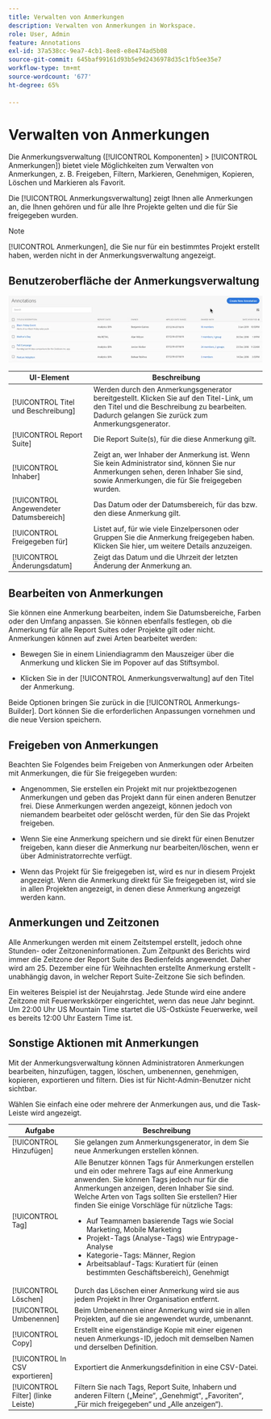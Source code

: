 ```yaml
---
title: Verwalten von Anmerkungen
description: Verwalten von Anmerkungen in Workspace.
role: User, Admin
feature: Annotations
exl-id: 37a538cc-9ea7-4cb1-8ee8-e8e474ad5b08
source-git-commit: 645baf99161d93b5e9d2436978d35c1fb5ee35e7
workflow-type: tm+mt
source-wordcount: '677'
ht-degree: 65%

---
```


# Verwalten von Anmerkungen

Die Anmerkungsverwaltung ([!UICONTROL Komponenten] > [!UICONTROL Anmerkungen]) bietet viele Möglichkeiten zum Verwalten von Anmerkungen, z. B. Freigeben, Filtern, Markieren, Genehmigen, Kopieren, Löschen und Markieren als Favorit.

Die [!UICONTROL Anmerkungsverwaltung] zeigt Ihnen alle Anmerkungen an, die Ihnen gehören und für alle Ihre Projekte gelten und die für Sie freigegeben wurden.

>[!NOTE]
>
>[!UICONTROL Anmerkungen], die Sie nur für ein bestimmtes Projekt erstellt haben, werden nicht in der Anmerkungsverwaltung angezeigt.

## Benutzeroberfläche der Anmerkungsverwaltung

![](assets/annotation-mgr.png)

| UI-Element | Beschreibung |
| --- | --- | 
| [!UICONTROL Titel und Beschreibung] | Werden durch den Anmerkungsgenerator bereitgestellt. Klicken Sie auf den Titel-Link, um den Titel und die Beschreibung zu bearbeiten. Dadurch gelangen Sie zurück zum Anmerkungsgenerator. |
| [!UICONTROL Report Suite] | Die Report Suite(s), für die diese Anmerkung gilt. |
| [!UICONTROL Inhaber] | Zeigt an, wer Inhaber der Anmerkung ist. Wenn Sie kein Administrator sind, können Sie nur Anmerkungen sehen, deren Inhaber Sie sind, sowie Anmerkungen, die für Sie freigegeben wurden. |
| [!UICONTROL Angewendeter Datumsbereich] | Das Datum oder der Datumsbereich, für das bzw. den diese Anmerkung gilt. |
| [!UICONTROL Freigegeben für] | Listet auf, für wie viele Einzelpersonen oder Gruppen Sie die Anmerkung freigegeben haben. Klicken Sie hier, um weitere Details anzuzeigen. |
| [!UICONTROL Änderungsdatum] | Zeigt das Datum und die Uhrzeit der letzten Änderung der Anmerkung an. |

## Bearbeiten von Anmerkungen

Sie können eine Anmerkung bearbeiten, indem Sie Datumsbereiche, Farben oder den Umfang anpassen. Sie können ebenfalls festlegen, ob die Anmerkung für alle Report Suites oder Projekte gilt oder nicht. Anmerkungen können auf zwei Arten bearbeitet werden:

* Bewegen Sie in einem Liniendiagramm den Mauszeiger über die Anmerkung und klicken Sie im Popover auf das Stiftsymbol.

* Klicken Sie in der [!UICONTROL Anmerkungsverwaltung] auf den Titel der Anmerkung.

Beide Optionen bringen Sie zurück in die [!UICONTROL Anmerkungs-Builder]. Dort können Sie die erforderlichen Anpassungen vornehmen und die neue Version speichern.

## Freigeben von Anmerkungen

Beachten Sie Folgendes beim Freigeben von Anmerkungen oder Arbeiten mit Anmerkungen, die für Sie freigegeben wurden:

* Angenommen, Sie erstellen ein Projekt mit nur projektbezogenen Anmerkungen und geben das Projekt dann für einen anderen Benutzer frei. Diese Anmerkungen werden angezeigt, können jedoch von niemandem bearbeitet oder gelöscht werden, für den Sie das Projekt freigeben.

* Wenn Sie eine Anmerkung speichern und sie direkt für einen Benutzer freigeben, kann dieser die Anmerkung nur bearbeiten/löschen, wenn er über Administratorrechte verfügt.

* Wenn das Projekt für Sie freigegeben ist, wird es nur in diesem Projekt angezeigt. Wenn die Anmerkung direkt für Sie freigegeben ist, wird sie in allen Projekten angezeigt, in denen diese Anmerkung angezeigt werden kann.

## Anmerkungen und Zeitzonen

Alle Anmerkungen werden mit einem Zeitstempel erstellt, jedoch ohne Stunden- oder Zeitzoneninformationen. Zum Zeitpunkt des Berichts wird immer die Zeitzone der Report Suite des Bedienfelds angewendet. Daher wird am 25. Dezember eine für Weihnachten erstellte Anmerkung erstellt - unabhängig davon, in welcher Report Suite-Zeitzone Sie sich befinden.

Ein weiteres Beispiel ist der Neujahrstag. Jede Stunde wird eine andere Zeitzone mit Feuerwerkskörper eingerichtet, wenn das neue Jahr beginnt. Um 22:00 Uhr US Mountain Time startet die US-Ostküste Feuerwerke, weil es bereits 12:00 Uhr Eastern Time ist.

## Sonstige Aktionen mit Anmerkungen

Mit der Anmerkungsverwaltung können Administratoren Anmerkungen bearbeiten, hinzufügen, taggen, löschen, umbenennen, genehmigen, kopieren, exportieren und filtern. Dies ist für Nicht-Admin-Benutzer nicht sichtbar.

Wählen Sie einfach eine oder mehrere der Anmerkungen aus, und die Task-Leiste wird angezeigt.

| Aufgabe | Beschreibung |
| --- | --- |
| [!UICONTROL Hinzufügen] | Sie gelangen zum Anmerkungsgenerator, in dem Sie neue Anmerkungen erstellen können. |
| [!UICONTROL Tag] | Alle Benutzer können Tags für Anmerkungen erstellen und ein oder mehrere Tags auf eine Anmerkung anwenden. Sie können Tags jedoch nur für die Anmerkungen anzeigen, deren Inhaber Sie sind. Welche Arten von Tags sollten Sie erstellen? Hier finden Sie einige Vorschläge für nützliche Tags:<ul><li>Auf Teamnamen basierende Tags wie Social Marketing, Mobile Marketing</li><li>Projekt-Tags (Analyse-Tags) wie Entrypage-Analyse</li><li>Kategorie-Tags: Männer, Region</li><li>Arbeitsablauf-Tags: Kuratiert für (einen bestimmten Geschäftsbereich), Genehmigt</li></ul> |
| [!UICONTROL Löschen] | Durch das Löschen einer Anmerkung wird sie aus jedem Projekt in Ihrer Organisation entfernt. |
| [!UICONTROL Umbenennen] | Beim Umbenennen einer Anmerkung wird sie in allen Projekten, auf die sie angewendet wurde, umbenannt. |
| [!UICONTROL Copy] | Erstellt eine eigenständige Kopie mit einer eigenen neuen Anmerkungs-ID, jedoch mit demselben Namen und derselben Definition. |
| [!UICONTROL In CSV exportieren] | Exportiert die Anmerkungsdefinition in eine CSV-Datei. |
| [!UICONTROL Filter] (linke Leiste) | Filtern Sie nach Tags, Report Suite, Inhabern und anderen Filtern („Meine“, „Genehmigt“, „Favoriten“, „Für mich freigegeben“ und „Alle anzeigen“). |
